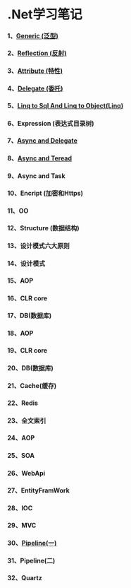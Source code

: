  # .Net学习笔记
 
 
 
 #### 1、[Generic (泛型)](https://github.com/yuxl01/read-Notes/blob/master/vedio/.Net%E9%AB%98%E7%BA%A7/Generic-1.md)
 #### 2、[Reflection (反射)](https://github.com/yuxl01/read-Notes/blob/master/vedio/.Net%E9%AB%98%E7%BA%A7/Reflection.md)
 #### 3、[Attribute (特性)](https://github.com/yuxl01/read-Notes/blob/master/vedio/.Net%E9%AB%98%E7%BA%A7/Attribute.md)
 #### 4、[Delegate (委托)](https://github.com/yuxl01/read-Notes/blob/master/vedio/.Net%E9%AB%98%E7%BA%A7/Delagate.md)
 #### 5、[Linq to Sql And Linq to Object(Linq)](https://github.com/yuxl01/read-Notes/blob/master/vedio/.Net%E9%AB%98%E7%BA%A7/Linq.md)
 #### 6、Expression (表达式目录树)
 #### 7、[Async and Delegate ](https://github.com/yuxl01/read-Notes/blob/master/vedio/.Net%E9%AB%98%E7%BA%A7/Async.md)
 #### 8、[Async  and Teread](https://github.com/yuxl01/read-Notes/blob/master/vedio/.Net%E9%AB%98%E7%BA%A7/Async_2.md)
 #### 9、Async  and Task
 #### 10、Encript (加密和Https)
 #### 11、OO
 #### 12、Structure (数据结构)
 #### 13、设计模式六大原则
 #### 14、设计模式
 #### 15、AOP 
 #### 16、CLR core
 #### 17、DB(数据库)
 #### 18、AOP 
 #### 19、CLR core
 #### 20、DB(数据库)
 #### 21、Cache(缓存)
 #### 22、Redis
 #### 23、全文索引
 #### 24、AOP 
 #### 25、SOA
 #### 26、WebApi
 #### 27、EntityFramWork 
 #### 28、IOC
 #### 29、MVC
 #### 30、[Pipeline(一)](https://github.com/yuxl01/read-Notes/blob/master/vedio/.Net%E9%AB%98%E7%BA%A7/Pipeline-1.md)
 #### 31、Pipeline(二)
 #### 32、Quartz
